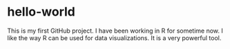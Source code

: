 # hello-world
This is my first GitHub project.
I have been working in R for sometime now. 
I like the way R can be used for data visualizations. 
It is a very powerful tool.
